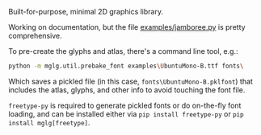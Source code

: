 Built-for-purpose, minimal 2D graphics library.

Working on documentation, but the file [examples/jamboree.py](https://github.com/aforren1/mglg/blob/master/examples/jamboree.py) is pretty comprehensive.

To pre-create the glyphs and atlas, there's a command line tool, e.g.:

```bash
python -m mglg.util.prebake_font examples\UbuntuMono-B.ttf fonts\
```

Which saves a pickled file (in this case, `fonts\UbuntuMono-B.pklfont`) that includes the atlas, glyphs, and other info to avoid touching the font file.

`freetype-py` is required to generate pickled fonts or do on-the-fly font loading, and can be installed either via `pip install freetype-py` or `pip install mglg[freetype]`.
